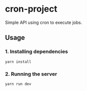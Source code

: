 # cron-project
Simple API using cron to execute jobs.

## Usage
### 1. Installing dependencies
```
yarn install
```

### 2. Running the server
```
yarn run dev
```
